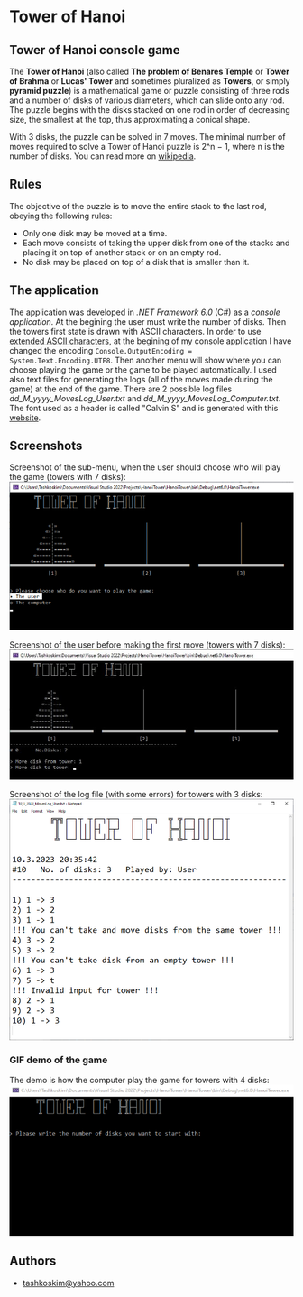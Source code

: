 
# Tower of Hanoi

## Tower of Hanoi console game
The **Tower of Hanoi** (also called **The problem of Benares Temple** or **Tower of Brahma** or **Lucas' Tower** and sometimes pluralized as **Towers**, or simply **pyramid puzzle**) is a mathematical game or puzzle consisting of three rods and a number of disks of various diameters, which can slide onto any rod. The puzzle begins with the disks stacked on one rod in order of decreasing size, the smallest at the top, thus approximating a conical shape.  

With 3 disks, the puzzle can be solved in 7 moves. The minimal number of moves required to solve a Tower of Hanoi puzzle is 2^n − 1, where n is the number of disks. You can read more on [wikipedia](https://en.wikipedia.org/wiki/Tower_of_Hanoi). 

## Rules
The objective of the puzzle is to move the entire stack to the last rod, obeying the following rules:
- Only one disk may be moved at a time.
- Each move consists of taking the upper disk from one of the stacks and placing it on top of another stack or on an empty rod.
- No disk may be placed on top of a disk that is smaller than it. 

## The application
The application was developed in *.NET Framework 6.0* (C#) as a *console application*. At the begining the user must write the number of disks. Then the towers first state is drawn with ASCII characters. In order to use [extended ASCII characters](https://theasciicode.com.ar/), at the begining of my console application I have changed the encoding `Console.OutputEncoding = System.Text.Encoding.UTF8`. Then another menu will show where you can choose playing the game or the game to be played automatically. I used also text files for generating the logs (all of the moves made during the game) at the end of the game. There are 2 possible log files *dd_M_yyyy_MovesLog_User.txt* and *dd_M_yyyy_MovesLog_Computer.txt*. The font used as a header is called "Calvin S" and is generated with this [website](https://patorjk.com/software/taag/#p=display&f=Calvin%20S&t=Tower%20of%20Hanoi).

## Screenshots
Screenshot of the sub-menu, when the user should choose who will play the game (towers with 7 disks):  
![SubMenu](https://github.com/tashkoskim/TowerOfHanoi/blob/master/HanoiTower/ScreenShots/HanoiTower_SubMenu.png?raw=true)   

Screenshot of the user before making the first move (towers with 7 disks):  
![UserPlay](https://github.com/tashkoskim/TowerOfHanoi/blob/master/HanoiTower/ScreenShots/HanoiTower_UserPlay.JPG?raw=true)  

Screenshot of the log file (with some errors) for towers with 3 disks:  
![Log](https://github.com/tashkoskim/TowerOfHanoi/blob/master/HanoiTower/ScreenShots/HanoiTower_Log.png?raw=true)  

### GIF demo of the game
The demo is how the computer play the game for towers with 4 disks:  
![ComputerPlay](https://github.com/tashkoskim/TowerOfHanoi/blob/master/HanoiTower/ScreenShots/HanoiTower_ComputerPlay.gif?raw=true) 


## Authors
- tashkoskim@yahoo.com


